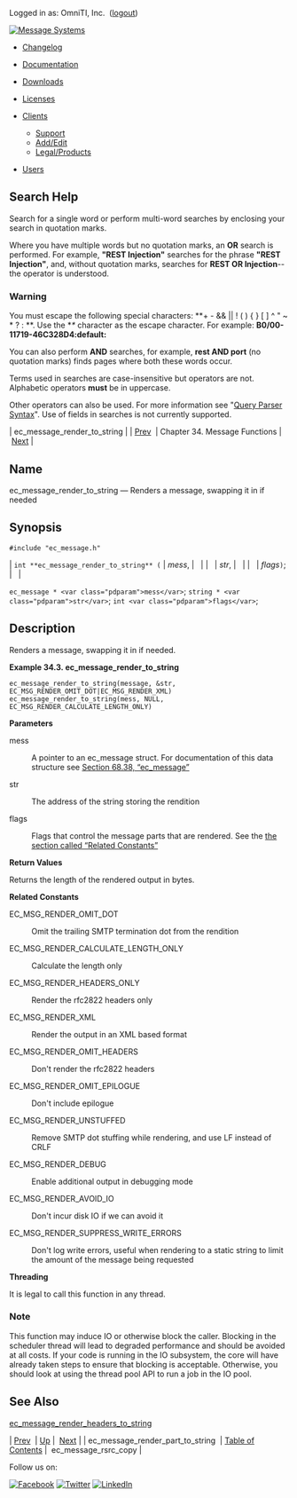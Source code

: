 Logged in as: OmniTI, Inc.  ([logout](https://support.messagesystems.com/logout.php))

[![Message Systems](https://support.messagesystems.com/images/ms-white205.png)](https://support.messagesystems.com/start.php) 

*   [Changelog](https://support.messagesystems.com/start.php?show=changelog)
*   [Documentation](https://support.messagesystems.com/docs/)
*   [Downloads](https://support.messagesystems.com/start.php)

*   [Licenses](https://support.messagesystems.com/license_summary.php)
*   <a href="">Clients</a>
    *   [Support](https://support.messagesystems.com/cs.php)
    *   [Add/Edit](https://support.messagesystems.com/edit_client.php)
    *   [Legal/Products](https://support.messagesystems.com/edit_products.php)
*   [Users](https://support.messagesystems.com/edit_customer.php)

## Search Help

Search for a single word or perform multi-word searches by enclosing your search in quotation marks.

Where you have multiple words but no quotation marks, an **OR** search is performed. For example, **"REST Injection"** searches for the phrase **"REST Injection"**, and, without quotation marks, searches for **REST OR Injection**--the operator is understood.

### Warning

You must escape the following special characters: **+ - && || ! ( ) { } [ ] ^ " ~ * ? : \**. Use the **\** character as the escape character. For example: **B0/00-11719-46C328D4\:default\:**

You can also perform **AND** searches, for example, **rest AND port** (no quotation marks) finds pages where both these words occur.

Terms used in searches are case-insensitive but operators are not. Alphabetic operators **must** be in uppercase.

Other operators can also be used. For more information see "[Query Parser Syntax](https://lucene.apache.org/core/old_versioned_docs/versions/3_0_0/queryparsersyntax.html)". Use of fields in searches is not currently supported.

| ec_message_render_to_string |
| [Prev](apis.ec_message_render_part_to_string.php)  | Chapter 34. Message Functions |  [Next](apis.ec_message_rsrc_copy.php) |

<a name="apis.ec_message_render_to_string"></a>
## Name

ec_message_render_to_string — Renders a message, swapping it in if needed

## Synopsis

`#include "ec_message.h"`

| `int **ec_message_render_to_string** (` | <var class="pdparam">mess</var>, |   |
|   | <var class="pdparam">str</var>, |   |
|   | <var class="pdparam">flags</var>`)`; |   |

`ec_message * <var class="pdparam">mess</var>`;
`string * <var class="pdparam">str</var>`;
`int <var class="pdparam">flags</var>`;<a name="idp29244896"></a>
## Description

Renders a message, swapping it in if needed.

<a name="idp29246128"></a>

**Example 34.3. ec_message_render_to_string**

```
ec_message_render_to_string(message, &str, EC_MSG_RENDER_OMIT_DOT|EC_MSG_RENDER_XML)
ec_message_render_to_string(mess, NULL, EC_MSG_RENDER_CALCULATE_LENGTH_ONLY)
```

**Parameters**

<dl class="variablelist">

<dt>mess</dt>

<dd>

A pointer to an ec_message struct. For documentation of this data structure see [Section 68.38, “ec_message”](structs.ec_message.php "68.38. ec_message")

</dd>

<dt>str</dt>

<dd>

The address of the string storing the rendition

</dd>

<dt>flags</dt>

<dd>

Flags that control the message parts that are rendered. See the [the section called “Related Constants”](apis.ec_message_render_to_string.php#apis.ec_message_render_to_string.related_constants "Related Constants")

</dd>

</dl>

**Return Values**

Returns the length of the rendered output in bytes.

**Related Constants**

<dl class="variablelist">

<dt>EC_MSG_RENDER_OMIT_DOT</dt>

<dd>

Omit the trailing SMTP termination dot from the rendition

</dd>

<dt>EC_MSG_RENDER_CALCULATE_LENGTH_ONLY</dt>

<dd>

Calculate the length only

</dd>

<dt>EC_MSG_RENDER_HEADERS_ONLY</dt>

<dd>

Render the rfc2822 headers only

</dd>

<dt>EC_MSG_RENDER_XML</dt>

<dd>

Render the output in an XML based format

</dd>

<dt>EC_MSG_RENDER_OMIT_HEADERS</dt>

<dd>

Don't render the rfc2822 headers

</dd>

<dt>EC_MSG_RENDER_OMIT_EPILOGUE</dt>

<dd>

Don't include epilogue

</dd>

<dt>EC_MSG_RENDER_UNSTUFFED</dt>

<dd>

Remove SMTP dot stuffing while rendering, and use LF instead of CRLF

</dd>

<dt>EC_MSG_RENDER_DEBUG</dt>

<dd>

Enable additional output in debugging mode

</dd>

<dt>EC_MSG_RENDER_AVOID_IO</dt>

<dd>

Don't incur disk IO if we can avoid it

</dd>

<dt>EC_MSG_RENDER_SUPPRESS_WRITE_ERRORS</dt>

<dd>

Don't log write errors, useful when rendering to a static string to limit the amount of the message being requested

</dd>

</dl>

**Threading**

It is legal to call this function in any thread.

### Note

This function may induce IO or otherwise block the caller. Blocking in the scheduler thread will lead to degraded performance and should be avoided at all costs. If your code is running in the IO subsystem, the core will have already taken steps to ensure that blocking is acceptable. Otherwise, you should look at using the thread pool API to run a job in the IO pool.

<a name="idp29279120"></a>
## See Also

[ec_message_render_headers_to_string](apis.ec_message_render_headers_to_string.php "ec_message_render_headers_to_string")

| [Prev](apis.ec_message_render_part_to_string.php)  | [Up](ec_message.php) |  [Next](apis.ec_message_rsrc_copy.php) |
| ec_message_render_part_to_string  | [Table of Contents](index.php) |  ec_message_rsrc_copy |

Follow us on:

[![Facebook](https://support.messagesystems.com/images/icon-facebook.png)](http://www.facebook.com/messagesystems) [![Twitter](https://support.messagesystems.com/images/icon-twitter.png)](http://twitter.com/#!/MessageSystems) [![LinkedIn](https://support.messagesystems.com/images/icon-linkedin.png)](http://www.linkedin.com/company/message-systems)
